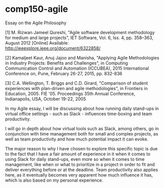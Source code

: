 # comp150-agile
Essay on the Agile Philosophy

[1] M. Rizwan Jameel Qureshi, "Agile software development methodology for medium and large projects", IET Software, Vol. 6, Iss. 4, pp. 358–363, August 2012 [Online] Available: http://ieeexplore.ieee.org/document/6322858/

[2] Kamaljeet Kaur, Anuj Jajoo  and Manisha, "Applying Agile Methodologies in Industry Projects: Benefits and Challenges", in Computing Communication Control and Automation (ICCUBEA), 2015 International Conference on, Pune, February 26-27, 2015, pp. 832-836

[3] C.A. Wellington, T. Briggs and C.D. Girard, "Comparison of student experiences with plan-driven and agile methodologies", in Frontiers in Education, 2005. FIE '05. Proceedings 35th Annual Conference, Indianapolis, USA, October 19-22, 2005


In my Agile essay, I will be discussing about how running daily stand-ups in virtual office settings - such as Slack - influences time-boxing and team productivity. 

I will go in depth about how virtual tools such as Slack, among others, go in conjunction with time management both for small and complex projects, as well as team productivity and how much potential impact it can evoke. 

The major reason to why I have chosen to explore this specific topic is due to the fact that I have a fair amount of experience in it when it comes to using Slack for daily stand-ups, even more so when it comes to time management, like when or what to prioritize in a project in order to fit and deliver everything before or at the deadline. Team productivity also applies here, as it eventually becomes very apparent how much influence it has, which is also based on my personal experience. 
